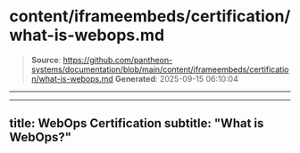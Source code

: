 # content/iframeembeds/certification/what-is-webops.md

> **Source**: https://github.com/pantheon-systems/documentation/blob/main/content/iframeembeds/certification/what-is-webops.md
> **Generated**: 2025-09-15 06:10:04

---

---
title: WebOps Certification
subtitle: "What is WebOps?"
---

<Partial file="certification-guide/what-is-webops.md" />
